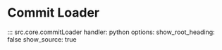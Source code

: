 # Commit Loader 

::: src.core.commitLoader
    handler: python
    options:
      show_root_heading: false
      show_source: true